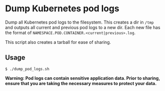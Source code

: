 # Dump Kubernetes pod logs

Dump all Kubernetes pod logs to the filesystem. This creates a dir in `/tmp` and outputs all current and previous pod logs to a new dir. Each new file has the format of `NAMESPACE.POD.CONTAINER.<current|previous>.log`.

This script also creates a tarball for ease of sharing.

## Usage

```
$ ./dump_pod_logs.sh
```

**Warning: Pod logs can contain sensitive application data. Prior to sharing, ensure that you are taking the necessary measures to protect your data.**
